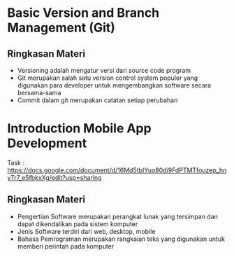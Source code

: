 # Basic Version and Branch Management (Git)

## Ringkasan Materi
- Versioning adalah mengatur versi dari source code program
- Git merupakan salah satu version control system populer yang digunakan para developer untuk mengembangkan software secara bersama-sama
- Commit dalam git merupakan catatan setiap perubahan

# Introduction Mobile App Development
Task : https://docs.google.com/document/d/16Md5tbIYuo80di9FdPTMTfouzep_hnyTr7_e5fbkxXg/edit?usp=sharing
## Ringkasan Materi
- Pengertian Software merupakan perangkat lunak yang tersimpan dan dapat dikendalikan pada sistem komputer 
- Jenis Software terdiri dari web, desktop, mobile
- Bahasa Pemrograman merupakan rangkaian teks yang digunakan untuk memberi perintah pada komputer
